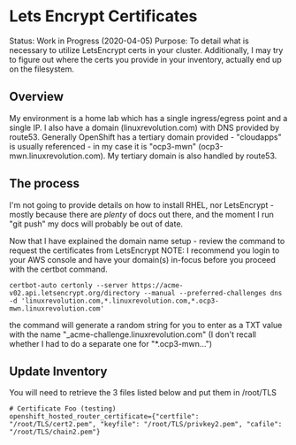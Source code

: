 # Lets Encrypt Certificates

Status:   Work in Progress (2020-04-05)
Purpose:  To detail what is necessary to utilize LetsEncrypt certs in your 
          cluster.  Additionally, I may try to figure out where the certs you
          provide in your inventory, actually end up on the filesystem.


## Overview
My environment is a home lab which has a single ingress/egress point and a single IP.  I also have a domain (linuxrevolution.com) with DNS provided by route53.  Generally OpenShift has a tertiary domain provided - "cloudapps" is usually referenced - in my case it is "ocp3-mwn" (ocp3-mwn.linuxrevolution.com).  My tertiary domain is also handled by route53.


## The process
I'm not going to provide details on how to install RHEL, nor LetsEncrypt - mostly because there are *plenty* of docs out there, and the moment I run "git push" my docs will probably be out of date.  

Now that I have explained the domain name setup - review the command to request the certificates from LetsEncrypt 
NOTE:  I recommend you login to your AWS console and have your domain(s) in-focus before you proceed with the certbot command.
```
certbot-auto certonly --server https://acme-v02.api.letsencrypt.org/directory --manual --preferred-challenges dns -d 'linuxrevolution.com,*.linuxrevolution.com,*.ocp3-mwn.linuxrevolution.com'
```
the command will generate a random string for you to enter as a TXT value with the name "_acme-challenge.linuxrevolution.com" (I don't recall whether I had to do a separate one for "*.ocp3-mwn...")

## Update Inventory
You will need to retrieve the 3 files listed below and put them in /root/TLS
```
# Certificate Foo (testing)
openshift_hosted_router_certificate={"certfile": "/root/TLS/cert2.pem", "keyfile": "/root/TLS/privkey2.pem", "cafile": "/root/TLS/chain2.pem"}
```
